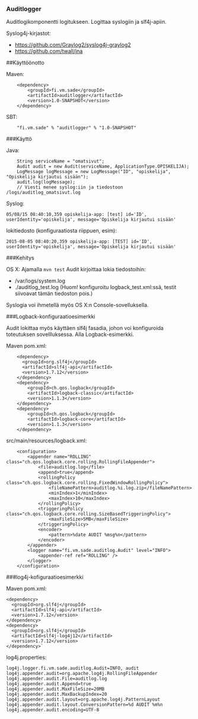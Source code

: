 ### Auditlogger

Auditlogikomponentti logitukseen. Logittaa syslogiin ja slf4j-apiin.

Syslog4j-kirjastot:

* https://github.com/Graylog2/syslog4j-graylog2
* https://github.com/twall/jna

##Käyttöönotto

Maven: 
``` 
    <dependency>
        <groupId>fi.vm.sade</groupId>
        <artifactId>auditlogger</artifactId>
        <version>1.0-SNAPSHOT</version>
    </dependency>
```
       
SBT: 
```
    "fi.vm.sade" % "auditlogger" % "1.0-SNAPSHOT"
```

###Käyttö

Java: 
```
    String serviceName = "omatsivut";
    Audit audit = new Audit(serviceName, ApplicationType.OPISKELIJA);
    LogMessage logMessage = new LogMessage("ID", "opiskelija", "Opiskelija kirjautui sisään");
    audit.log(logMessage);
    // Viesti menee syslog:iin ja tiedostoon /logs/auditlog_omatsivut.log
```

Syslog:

`05/08/15 08:40:10,359 opiskelija-app: [test] id='ID', userIdentity='opiskelija', message='Opiskelija kirjautui sisään'`

lokitiedosto (konfiguraatiosta riippuen, esim):

`2015-08-05 08:40:20,359 opiskelija-app: [TEST] id='ID', userIdentity='opiskelija', message='Opiskelija kirjautui sisään'`

###Kehitys

OS X:
Ajamalla `mvn test` Audit kirjoittaa lokia tiedostoihin:

* /var/logs/system.log
* ./auditlog_test.log (Huom! konfiguroitu logback_test.xml:ssä, testit siivoavat tämän tiedoston pois.)

Syslogia voi ihmetellä myös OS X:n Console-sovelluksella.


###Logback-konfiguraatioesimerkki

Audit lokittaa myös käyttäen slf4j fasadia, johon voi konfiguroida toteutuksen sovellluksessa.
Alla Logback-esimerkki.

Maven pom.xml: 
``` 
    <dependency>
      <groupId>org.slf4j</groupId>
      <artifactId>slf4j-api</artifactId>
      <version>1.7.12</version>
    </dependency>
    <dependency>
        <groupId>ch.qos.logback</groupId>
        <artifactId>logback-classic</artifactId>
        <version>1.1.3</version>
    </dependency>
    <dependency>
        <groupId>ch.qos.logback</groupId>
        <artifactId>logback-core</artifactId>
        <version>1.1.3</version>
    </dependency>
```

src/main/resources/logback.xml:
```
    <configuration>
        <appender name="ROLLING" class="ch.qos.logback.core.rolling.RollingFileAppender">
            <file>auditlog.log</file>
            <append>true</append>
            <rollingPolicy class="ch.qos.logback.core.rolling.FixedWindowRollingPolicy">
                <fileNamePattern>auditlog.%i.log.zip</fileNamePattern>
                <minIndex>1</minIndex>
                <maxIndex>10</maxIndex>
            </rollingPolicy>
            <triggeringPolicy class="ch.qos.logback.core.rolling.SizeBasedTriggeringPolicy">
                <maxFileSize>5MB</maxFileSize>
            </triggeringPolicy>
            <encoder>
                <pattern>%date AUDIT %msg%n</pattern>
            </encoder>
        </appender>
        <logger name="fi.vm.sade.auditlog.Audit" level="INFO">
            <appender-ref ref="ROLLING" />
        </logger>
    </configuration>
```

###log4j-kofiguraatioesimerkki

Maven pom.xml:

```
<dependency>
  <groupId>org.slf4j</groupId>
  <artifactId>slf4j-api</artifactId>
  <version>1.7.12</version>
</dependency>
<dependency>
  <groupId>org.slf4j</groupId>
  <artifactId>slf4j-log4j12</artifactId>
  <version>1.7.12</version>
</dependency>`
```

log4j.properties:

```
log4j.logger.fi.vm.sade.auditlog.Audit=INFO, audit
log4j.appender.audit=org.apache.log4j.RollingFileAppender
log4j.appender.audit.File=auditlog.log
log4j.appender.audit.Append=true
log4j.appender.audit.MaxFileSize=20MB
log4j.appender.audit.MaxBackupIndex=20
log4j.appender.audit.layout=org.apache.log4j.PatternLayout
log4j.appender.audit.layout.ConversionPattern=%d AUDIT %m%n
log4j.appender.audit.encoding=UTF-8
```
